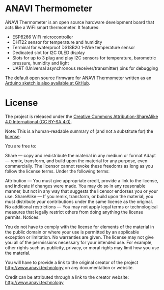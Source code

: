 # ANAVI Thermometer

ANAVI Thermometer is an open source hardware development board that acts like a WiFi smart thermometer. It features:

* ESP8266 WiFi microcontroller
* DHT22 sensor for temperature and humidity
* Terminal for waterproof DS18B20 1-Wire temperature sensor
* Dedicated slot for I2C OLED display
* Slots for up to 3 plug and play I2C sensors for temperature, barometric pressure, humidity and light
* UART (Universal asynchronous receiver/transmitter) pins for debugging

The default open source firmware for ANAVI Thermometer written as an [Arduino sketch is also available at GitHub](https://github.com/AnaviTechnology/anavi-thermometer-sw).

# License

The project is released under the [Creative Commons Attribution-ShareAlike 4.0 International (CC BY-SA 4.0)](https://creativecommons.org/licenses/by-sa/4.0/).

Note: This is a human-readable summary of (and not a substitute for) the [license](https://creativecommons.org/licenses/by-sa/4.0/legalcode).

You are free to:

Share — copy and redistribute the material in any medium or format Adapt — remix, transform, and build upon the material for any purpose, even commercially. The licensor cannot revoke these freedoms as long as you follow the license terms. Under the following terms:

Attribution — You must give appropriate credit, provide a link to the license, and indicate if changes were made. You may do so in any reasonable manner, but not in any way that suggests the licensor endorses you or your use. ShareAlike — If you remix, transform, or build upon the material, you must distribute your contributions under the same license as the original. No additional restrictions — You may not apply legal terms or technological measures that legally restrict others from doing anything the license permits. Notices:

You do not have to comply with the license for elements of the material in the public domain or where your use is permitted by an applicable exception or limitation. No warranties are given. The license may not give you all of the permissions necessary for your intended use. For example, other rights such as publicity, privacy, or moral rights may limit how you use the material.

You will have to provide a link to the original creator of the project http://www.anavi.technology on any documentation or website.

Credit can be attributed through a link to the creator website: http://www.anavi.technology
